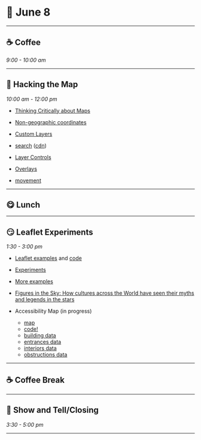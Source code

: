 # 🍂 June 8 

<hr>

## ☕ Coffee
_9:00 - 10:00 am_ 

<hr>

## 🤪 Hacking the Map
_10:00 am - 12:00 pm_ 

- [Thinking Critically about Maps](https://kit.exposingtheinvisible.org/en/critical-maps.html)
- [Non-geographic coordinates](https://leafletjs.com/examples/crs-simple/crs-simple.html)
- [Custom Layers](https://leafletjs.com/examples/extending/extending-2-layers.html)

- [search](https://github.com/stefanocudini/leaflet-search#examples) ([cdn](https://cdnjs.com/libraries/leaflet-search))
- [Layer Controls](https://leafletjs.com/examples/layers-control/)
- [Overlays](https://leafletjs.com/examples/overlays/)
- [movement](https://github.com/Igor-Vladyka/leaflet.motion)

<hr>

## 😋 Lunch

<hr>

## 😏 Leaflet Experiments
_1:30 - 3:00 pm_ 

- [Leaflet examples](https://tomickigrzegorz.github.io/leaflet-examples/) and [code](https://github.com/tomickigrzegorz/leaflet-examples/tree/master/docs) 
- [Experiments](https://github.com/jwasilgeo/leaflet-experiments)
- [More examples](https://maps.unomaha.community/cloud/code/Leaflet/index.htm)
- [Figures in the Sky: How cultures across the World have seen their myths and legends in the stars](https://figuresinthesky.visualcinnamon.com/)

- Accessibility Map (in progress)
    - [map](https://buttoned-wise-woolen.glitch.me/)
    - [code!](https://glitch.com/edit/#!/buttoned-wise-woolen)
    - [building data](https://apjanco.github.io/leaflet-course/assets/data/buildings.json)
    - [entrances data](https://apjanco.github.io/leaflet-course/assets/data/entrances.json)
    - [interiors data](https://apjanco.github.io/leaflet-course/assets/data/interiors.json)
    - [obstructions data](https://apjanco.github.io/leaflet-course/assets/data/obstructions.json)
<hr>

## ☕ Coffee Break

<hr>

## 🫶 Show and Tell/Closing
_3:30 - 5:00 pm_ 

<hr>

